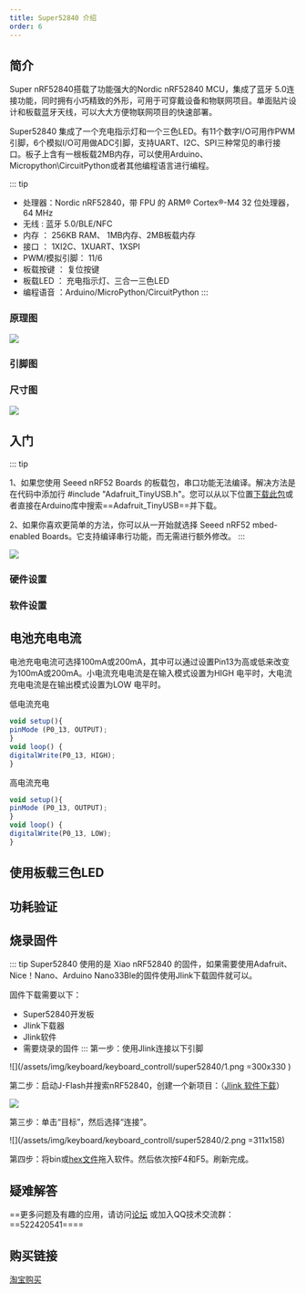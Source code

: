 ```yaml
---
title: Super52840 介绍
order: 6
---
```


## 简介

Super nRF52840搭载了功能强大的Nordic nRF52840 MCU，集成了蓝牙 5.0连接功能，同时拥有小巧精致的外形，可用于可穿戴设备和物联网项目。单面贴片设计和板载蓝牙天线，可以大大方便物联网项目的快速部署。

Super52840 集成了一个充电指示灯和一个三色LED。有11个数字I/O可用作PWM引脚，6个模拟I/O可用做ADC引脚，支持UART、I2C、SPI三种常见的串行接口。板子上含有一根板载2MB内存，可以使用Arduino、Micropython\CircuitPython或者其他编程语言进行编程。

::: tip

- 处理器：Nordic nRF52840，带 FPU 的 ARM® Cortex®-M4 32 位处理器，64 MHz
- 无线  : 蓝牙 5.0/BLE/NFC
- 内存  ： 256KB RAM、 1MB内存、2MB板载内存
- 接口  ： 1XI2C、1XUART、1XSPI
- PWM/模拟引脚： 11/6
- 板载按键 ： 复位按键
- 板载LED ： 充电指示灯、三合一三色LED
- 编程语音 ：Arduino/MicroPython/CircuitPython
:::

### 原理图

![](/assets/img/keyboard/keyboard_controll/super52840/6.png)

### 引脚图

### 尺寸图

![](/assets/img/keyboard/keyboard_controll/super52840/4.png)

## 入门

::: tip

1、如果您使用 Seeed nRF52 Boards 的板载包，串口功能无法编译。解决方法是在代码中添加行 #include "Adafruit_TinyUSB.h"。您可以从以下位置[下载此包](https://github.com/adafruit/Adafruit_TinyUSB_Arduino "")或者直接在Arduino库中搜索==Adafruit_TinyUSB==并下载。


2、如果你喜欢更简单的方法，你可以从一开始就选择 Seeed nRF52 mbed-enabled Boards。它支持编译串行功能，而无需进行额外修改。
::: 

![](/assets/img/keyboard/keyboard_controll/super52840/5.png)

### 硬件设置

### 软件设置

## 电池充电电流

电池充电电流可选择100mA或200mA，其中可以通过设置Pin13为高或低来改变为100mA或200mA。小电流充电电流是在输入模式设置为HIGH 电平时，大电流充电电流是在输出模式设置为LOW 电平时。

低电流充电

```js 
void setup(){
pinMode (P0_13, OUTPUT);
}
void loop() {
digitalWrite(P0_13, HIGH);
}
```

高电流充电

```js 
void setup(){
pinMode (P0_13, OUTPUT);
}
void loop() {
digitalWrite(P0_13, LOW);
}
```

## 使用板载三色LED

## 功耗验证


## 烧录固件

::: tip
Super52840 使用的是 Xiao nRF52840 的固件，如果需要使用Adafruit、Nice！Nano、Arduino Nano33Ble的固件使用Jlink下载固件就可以。

固件下载需要以下：
- Super52840开发板
- Jlink下载器
- Jlink软件
- 需要烧录的固件
:::
第一步：使用Jlink连接以下引脚

![](/assets/img/keyboard/keyboard_controll/super52840/1.png =300x330 )

第二步：启动J-Flash并搜索nRF52840，创建一个新项目：（[Jlink 软件下载](https://www.segger.com/downloads/jlink/ "")）


![](/assets/img/keyboard/keyboard_controll/super52840/3.png)

第三步：单击“目标”，然后选择“连接”。

![](/assets/img/keyboard/keyboard_controll/super52840/2.png =311x158)

第四步：将bin或[hex文件](https://files.seeedstudio.com/wiki/XIAO-BLE/Seeed_XIAO_nRF52840_Sense_bootloader-0.6.1_s140_7.3.0.hex "")拖入软件。然后依次按F4和F5。刷新完成。




## 疑难解答

==更多问题及有趣的应用，请访问[论坛](https://chat.nologo.tech/ "")  或加入QQ技术交流群：==522420541====


## 购买链接
[淘宝购买](https://item.taobao.com/item.htm?spm=a1z10.3-c.w4002-24438210134.12.7b736ea3Eb38Ak&id=729260528560 "")

